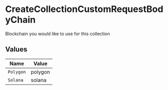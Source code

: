 # CreateCollectionCustomRequestBodyChain

Blockchain you would like to use for this collection


## Values

| Name      | Value     |
| --------- | --------- |
| `Polygon` | polygon   |
| `Solana`  | solana    |